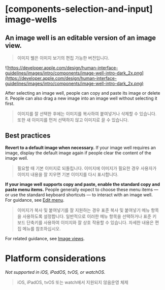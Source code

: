 # **[components-selection-and-input] image-wells**

## An image well is an editable version of an image view.
> 이미지 웰은 이미지 보기의 편집 가능한 버전입니다.
>




![https://developer.apple.com/design/human-interface-guidelines/images/intro/components/image-well-intro-dark_2x.png](https://developer.apple.com/design/human-interface-guidelines/images/intro/components/image-well-intro-dark_2x.png)

After selecting an image well, people can copy and paste its image or delete it. People can also drag a new image into an image well without selecting it first.
> 이미지를 잘 선택한 후에는 이미지를 복사하여 붙여넣거나 삭제할 수 있습니다. 또한 새 이미지를 먼저 선택하지 않고 이미지로 끌 수 있습니다.
>




## **Best practices**

**Revert to a default image when necessary.** If your image well requires an image, display the default image again if people clear the content of the image well.
> 필요할 때 기본 이미지로 되돌립니다. 이미지에 이미지가 필요한 경우 사용자가 이미지 내용을 잘 지우면 기본 이미지를 다시 표시합니다.
>




**If your image well supports copy and paste, enable the standard copy and paste menu items.** People generally expect to choose these menu items — or use the standard keyboard shortcuts — to interact with an image well. For guidance, see [Edit menu](https://developer.apple.com/design/human-interface-guidelines/components/system-experiences/the-menu-bar#edit-menu).
> 이미지가 복사 및 붙여넣기를 잘 지원하는 경우 표준 복사 및 붙여넣기 메뉴 항목을 사용하도록 설정합니다. 일반적으로 이러한 메뉴 항목을 선택하거나 표준 키보드 단축키를 사용하여 이미지와 잘 상호 작용할 수 있습니다. 자세한 내용은 편집 메뉴를 참조하십시오.
>




For related guidance, see [Image views](../components/content/image-views).

# **Platform considerations**

*Not supported in iOS, iPadOS, tvOS, or watchOS.*
> iOS, iPadOS, tvOS 또는 watch에서 지원되지 않음운영 체제
>



